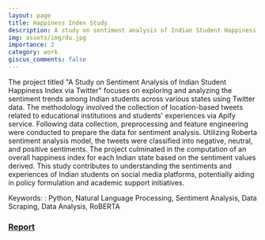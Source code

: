 ```yaml
---
layout: page
title: Happiness Index Study
description: A study on sentiment analysis of Indian Student Happiness Index of various Indian States via Twitter
img: assets/img/du.jpg
importance: 2
category: work
giscus_comments: false
---
```


The project titled "A Study on Sentiment Analysis of Indian Student Happiness Index via Twitter" focuses on exploring and analyzing the sentiment trends among Indian students across various states using Twitter data. The methodology involved the collection of location-based tweets related to educational institutions and students' experiences via Apify service. Following data collection, preprocessing and feature engineering were conducted to prepare the data for sentiment analysis. Utilizing Roberta sentiment analysis model, the tweets were classified into negative, neutral, and positive sentiments. The project culminated in the computation of an overall happiness index for each Indian state based on the sentiment values derived. This study contributes to understanding the sentiments and experiences of Indian students on social media platforms, potentially aiding in policy formulation and academic support initiatives.

Keywords: : Python, Natural Language Processing, Sentiment Analysis, Data Scraping, Data Analysis, RoBERTA

### [Report](https://docs.google.com/document/d/1ysulEqna7GgXC28m9wHXZnwtgydauy-Mnh-iQn8ktsE/edit?usp=sharing)
